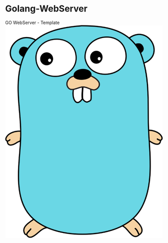 # Golang-WebServer
GO WebServer - Template
![Title](https://raw.githubusercontent.com/qdm12/go-template/main/title.svg)
